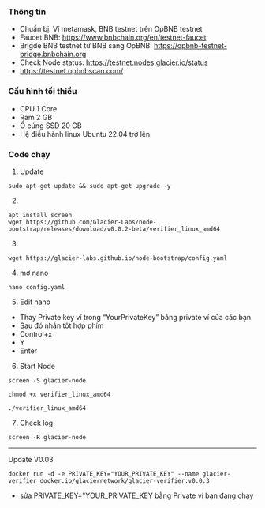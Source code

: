 
### Thông tin
- Chuẩn bị: Ví metamask, BNB testnet trên OpBNB testnet
- Faucet BNB: https://www.bnbchain.org/en/testnet-faucet
- Brigde BNB testnet từ BNB sang OpBNB: https://opbnb-testnet-bridge.bnbchain.org
- Check Node status: https://testnet.nodes.glacier.io/status
- https://testnet.opbnbscan.com/

### Cấu hình tối thiểu
- CPU 1 Core
- Ram 2 GB
- Ổ cứng SSD 20 GB
- Hệ điều hành linux Ubuntu 22.04 trở lên

### Code chạy

1. Update

```
sudo apt-get update && sudo apt-get upgrade -y
```

2.

```
apt install screen
wget https://github.com/Glacier-Labs/node-bootstrap/releases/download/v0.0.2-beta/verifier_linux_amd64
```
3.
```
wget https://glacier-labs.github.io/node-bootstrap/config.yaml
```
4. mở nano
```
nano config.yaml
```
5. Edit nano
- Thay Private key ví trong “YourPrivateKey” bằng private ví của các bạn
- Sau đó nhấn tôt hợp phím
- Control+x
- Y
- Enter

6. Start Node
   
```
screen -S glacier-node

chmod +x verifier_linux_amd64

./verifier_linux_amd64
```
7. Check log
   
```
screen -R glacier-node

```
---------------------------------------------------------------------------------------
Update V0.03
```
docker run -d -e PRIVATE_KEY="YOUR_PRIVATE_KEY" --name glacier-verifier docker.io/glaciernetwork/glacier-verifier:v0.0.3
```

- sửa PRIVATE_KEY="YOUR_PRIVATE_KEY bằng Private ví bạn đang chạy

